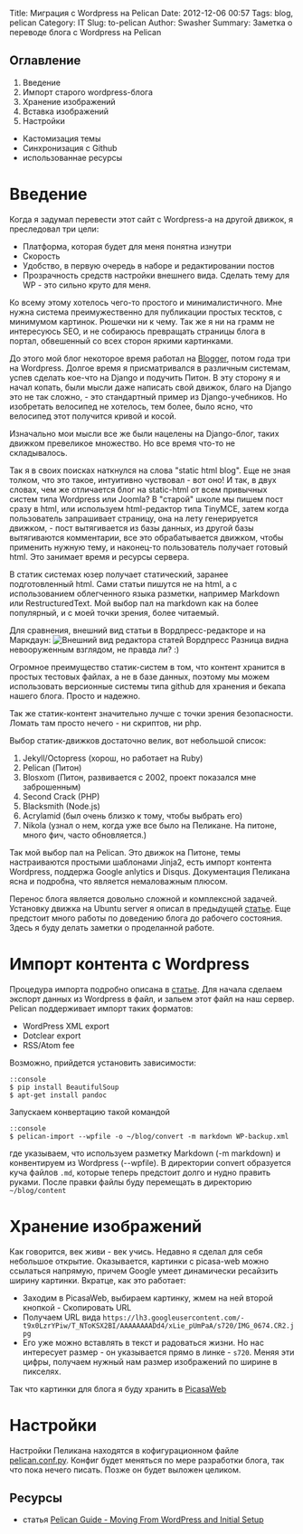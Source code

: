 Title: Миграция с Wordpress на Pelican
Date: 2012-12-06 00:57
Tags: blog, pelican
Category: IT
Slug: to-pelican
Author: Swasher
Summary: Заметка о переводе блога с Wordpress на Pelican

Оглавление
----------
1. Введение
2. Импорт старого wordpress-блога
3. Хранение изображений
4. Вставка изображений
5. Настройки
- Кастомизация темы
- Синхронизация с Github
- использованнае ресурсы

Введение
========
Когда я задумал перевести этот сайт с Wordpress-а на другой движок, я преследовал три цели:

- Платформа, которая будет для меня понятна изнутри
- Скорость
- Удобство, в первую очередь в наборе и редактировании постов
- Прозрачность средств настройки внешнего вида. Сделать тему для WP - это сильно круто для меня.

Ко всему этому хотелось чего-то простого и минималистичного. Мне нужна система преимужественно для публикации простых тесктов, с минимумом картинок. Рюшечки ни к чему. Так же я ни на грамм не интересуюсь SEO, и не собираюсь превращать страницы блога в портал, обвешенный со всех сторон яркими картинками.

До этого мой блог некоторое время работал на [Blogger](http://swasher.blogspot.com "Swasher blog"), потом года три на Wordpress. Долгое время я присматривался в различным системам, успев сделать кое-что на Django и подучить Питон. В эту сторону я и начал копать, были мысли даже написать свой движок, благо на Django это не так сложно, - это стандартный пример из Django-учебников. Но изобретать велосипед не хотелось, тем более, было ясно, что велосипед этот получится кривой и косой. 

Изначально мои мысли все же были нацелены на Django-блог, таких движком превеликое множество. Но все время что-то не складывалось.

Так я в своих поисках наткнулся на слова "static html blog". Еще не зная толком, что это такое, интуитивно чуствовал - вот оно! И так, в двух словах, чем же отличается блог на static-html от всем привычных систем типа Wordpress или Joomla? В "старой" школе мы пишем пост сразу в html, или используем html-редактор типа TinyMCE, затем когда пользователь запрашивает страницу, она на лету генерируется движком, - пост вытягивается из базы данных, из другой базы вытягиваются комментарии, все это обрабатывается движком, чтобы применить нужную тему, и наконец-то пользователь получает готовый html. Это занимает время и ресурсы сервера. 

В статик системах юзер получает статический, заранее подготовленный html. Сами статьи пишутся не на html, а с использованием облегченного языка разметки, например Markdown или RestructuredText. Мой выбор пал на markdown как на более популярный, и с моей точки зрения, более читаемый.

Для сравнения, внешний вид статьи в Вордпресс-редакторе и на Маркдаун:
![Внешний вид редактора статей Вордпресс][01]
Разница видна невооруженным взглядом, не правда ли? :)

Огромное преимущество статик-систем в том, что контент хранится в простых тестовых файлах, а не в базе данных, поэтому мы можем использовать версионные системы типа github для хранения и бекапа нашего блога. Просто и надежно.

Так же статик-контент значительно лучше с точки зрения безопасности. Ломать там просто нечего - ни скриптов, ни php.

Выбор статик-движков достаточно велик, вот небольшой список:

1. Jekyll/Octopress (хорош, но работает на Ruby)
2. Pelican (Питон)
3. Blosxom (Питон, развивается с 2002, проект показался мне заброшенным)
4. Second Crack (PHP)
5. Blacksmith (Node.js)
6. Acrylamid (был очень близко к тому, чтобы выбрать его)
7. Nikola (узнал о нем, когда уже все было на Пеликане. На питоне, много фич, часто обновляется.)


Так мой выбор пал на Pelican. Это движок на Питоне, темы настраиваются простыми шаблонами Jinja2, есть импорт контента Wordpress, поддержа Google anlytics и Disqus. Документация Пеликана ясна и подробна, что является немаловажным плюсом.

Перенос блога является довольно сложной и комплексной задачей. Установку движка на Ubuntu server я описал в предыдущей [статье][02]. Еще предстоит много работы по доведению блога до рабочего состояния. Здесь я буду делать заметки о проделанной работе. 

Импорт контента с Wordpress
===========================
Процедура импорта подробно описана в [статье](http://docs.getpelican.com/en/3.1.1/importer.html#import).
Для начала сделаем экспорт данных из Wordpress в файл, и зальем этот файл на наш сервер. Pelican поддерживает импорт таких форматов:

* WordPress XML export
* Dotclear export
* RSS/Atom fee

Возможно, прийдется установить зависимости:

    ::console
    $ pip install BeautifulSoup
    $ apt-get install pandoc

Запускаем конвертацию такой командой

    ::console
    $ pelican-import --wpfile -o ~/blog/convert -m markdown WP-backup.xml

где указываем, что используем разметку Markdown (-m markdown) и конвентируем из Wordpress (--wpfile). В директории convert образуется куча файлов `.md`, которые теперь предстоит долго и нудно править руками. После правки файлы буду перемещать в директорию `~/blog/content`

Хранение изображений
====================

Как говорится, век живи - век учись. Недавно я сделал для себя небольшое открытие. Оказывается, картинки с picasa-web можно ссылаться напрямую, причем Google умеет динамически ресайзить ширину картинки. Вкратце, как это работает:

* Заходим в PicasaWeb, выбираем картинку, жмем на ней второй кнопкой - Скопировать URL
* Получаем URL вида
`https://lh3.googleusercontent.com/-t9x0LzrYPiw/T_NToKSX2BI/AAAAAAAADd4/xLie_pUmPaA/s720/IMG_0674.CR2.jpg`
* Его уже можно вставлять в текст и радоваться жизни. Но нас интересует размер - он указывается прямо в линке - `s720`. Меняя эти цифры, получаем нужный нам размер изображений по ширине в пикселях.

Так что картинки для блога я буду хранить в [PicasaWeb][03]

Настройки
=========
Настройки Пеликана находятся в кофигурационном файле [pelican.conf.py][04]. Конфиг будет меняться по мере разработки блога, так что пока нечего писать. Позже он будет выложен целиком.




Ресурсы
--------
- статья [Pelican Guide - Moving From WordPress and Initial Setup](http://www.macdrifter.com/2012/08/pelican-guide-moving-from-wordpress-and-initial-setup.html)

[01]:https://lh5.googleusercontent.com/-B9vCTceFKcs/UMNgs3laqsI/AAAAAAAADj0/EB93OdzvvEY/s760/00.png "Внешний вид редактора статей Вордпресс"
[02]:http://blog.swasher.pp.ua/install-pelican.html "Установки блога на Pelican"
[03]:https://picasaweb.google.com/
[04]:http://pelican.readthedocs.org/en/latest/settings.html
